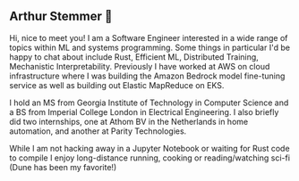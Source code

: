 ## Arthur Stemmer 👋
Hi, nice to meet you! I am a Software Engineer interested in a wide range of topics within ML and systems programming. Some things in particular I'd be happy to chat about include Rust, Efficient ML, Distributed Training, Mechanistic Interpretability. Previously I have worked at AWS on cloud infrastructure where I was building the Amazon Bedrock model fine-tuning service as well as building out Elastic MapReduce on EKS.  

I hold an MS from Georgia Institute of Technology in Computer Science and a BS from Imperial College London in Electrical Engineering. I also briefly did two internships, one at Athom BV in the Netherlands in home automation, and another at Parity Technologies.

While I am not hacking away in a Jupyter Notebook or waiting for Rust code to compile I enjoy long-distance running, cooking or reading/watching sci-fi (Dune has been my favorite!)